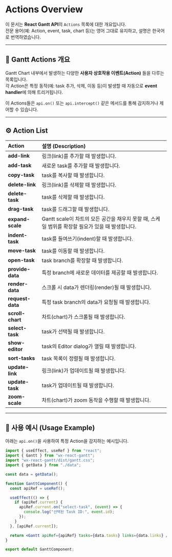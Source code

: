 # Actions Overview

이 문서는 **React Gantt API**의 `Actions` 목록에 대한 개요입니다.  
전문 용어(예: Action, event, task, chart 등)는 영어 그대로 유지하고, 설명은 한국어로 번역하였습니다.

---

## 🧭 Gantt Actions 개요

Gantt Chart 내부에서 발생하는 다양한 **사용자 상호작용 이벤트(Action)** 들을 다루는 목록입니다.  
각 Action은 특정 동작(예: task 추가, 삭제, 이동 등)이 발생할 때 자동으로 **event handler**에 의해 트리거됩니다.

이 Actions들은 `api.on()` 또는 `api.intercept()` 같은 메서드를 통해 감지하거나 제어할 수 있습니다.

---

## ⚙️ Action List

| Action | 설명 (Description) |
|:--|:--|
| **add-link** | 링크(link)를 추가할 때 발생합니다. |
| **add-task** | 새로운 task를 추가할 때 발생합니다. |
| **copy-task** | task를 복사할 때 발생합니다. |
| **delete-link** | 링크(link)를 삭제할 때 발생합니다. |
| **delete-task** | task를 삭제할 때 발생합니다. |
| **drag-task** | task를 드래그할 때 발생합니다. |
| **expand-scale** | Gantt scale이 차트의 모든 공간을 채우지 못할 때, 스케일 범위를 확장할 필요가 있을 때 발생합니다. |
| **indent-task** | task를 들여쓰기(indent)할 때 발생합니다. |
| **move-task** | task를 이동할 때 발생합니다. |
| **open-task** | task branch를 확장할 때 발생합니다. |
| **provide-data** | 특정 branch에 새로운 데이터를 제공할 때 발생합니다. |
| **render-data** | 스크롤 시 data가 렌더링(render)될 때 발생합니다. |
| **request-data** | 특정 task branch의 data가 요청될 때 발생합니다. |
| **scroll-chart** | 차트(chart)가 스크롤될 때 발생합니다. |
| **select-task** | task가 선택될 때 발생합니다. |
| **show-editor** | task의 Editor dialog가 열릴 때 발생합니다. |
| **sort-tasks** | task 목록이 정렬될 때 발생합니다. |
| **update-link** | 링크(link)가 업데이트될 때 발생합니다. |
| **update-task** | task가 업데이트될 때 발생합니다. |
| **zoom-scale** | 차트(chart)가 zoom 동작을 수행할 때 발생합니다. |

---

## 🧩 사용 예시 (Usage Example)

아래는 `api.on()`을 사용하여 특정 Action을 감지하는 예시입니다.

```jsx
import { useEffect, useRef } from "react";
import { Gantt } from "wx-react-gantt";
import "wx-react-gantt/dist/gantt.css";
import { getData } from "./data";

const data = getData();

function GanttComponent() {
  const apiRef = useRef();

  useEffect(() => {
    if (apiRef.current) {
      apiRef.current.on("select-task", (event) => {
        console.log("선택된 Task ID:", event.id);
      });
    }
  }, [apiRef.current]);

  return <Gantt apiRef={apiRef} tasks={data.tasks} links={data.links} />;
}

export default GanttComponent;
```

